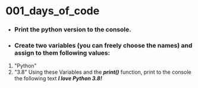# 001_days_of_code

- ### Print the python version to the console.
- ### Create two variables (you can freely choose the names) and assign to them following values: 
1. "Python"
2. "3.8"
Using these Variables and the ***print()*** function, print to the console the following text ***I love Python 3.8!***

